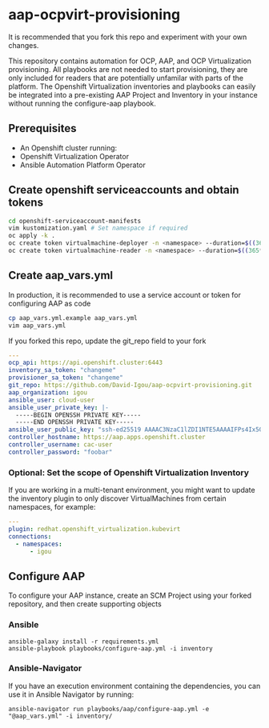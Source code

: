 # aap-ocpvirt-provisioning

It is recommended that you fork this repo and experiment with your own changes.

This repository contains automation for OCP, AAP, and OCP Virtualization provisioning. All playbooks are not needed to start provisioning, they are only included for readers that are potentially unfamilar with parts of the platform. The Openshift Virtualization inventories and playbooks can easily be integrated into a pre-existing AAP Project and Inventory in your instance without running the configure-aap playbook.

## Prerequisites

* An Openshift cluster running:
* Openshift Virtualization Operator
* Ansible Automation Platform Operator

## Create openshift serviceaccounts and obtain tokens

```bash
cd openshift-serviceaccount-manifests
vim kustomization.yaml # Set namespace if required
oc apply -k .
oc create token virtualmachine-deployer -n <namespace> --duration=$((365*24))h
oc create token virtualmachine-reader -n <namespace> --duration=$((365*24))h
```

## Create aap_vars.yml

In production, it is recommended to use a service account or token for configuring AAP as code

```bash
cp aap_vars.yml.example aap_vars.yml
vim aap_vars.yml
```

If you forked this repo, update the git_repo field to your fork

```yaml
---
ocp_api: https://api.openshift.cluster:6443
inventory_sa_token: "changeme"
provisioner_sa_token: "changeme"
git_repo: https://github.com/David-Igou/aap-ocpvirt-provisioning.git
aap_organization: igou
ansible_user: cloud-user
ansible_user_private_key: |-
  -----BEGIN OPENSSH PRIVATE KEY-----
  -----END OPENSSH PRIVATE KEY-----
ansible_user_public_key: "ssh-ed25519 AAAAC3NzaC1lZDI1NTE5AAAAIFPs4Ix5OQSAQnC/TLjxVGyzX+1ClHpWE2+6sT6ufVGR"
controller_hostname: https://aap.apps.openshift.cluster
controller_username: cac-user
controller_password: "foobar"
```

### Optional: Set the scope of Openshift Virtualization Inventory

If you are working in a multi-tenant environment, you might want to update the inventory plugin to only discover VirtualMachines from certain namespaces, for example:

```yaml
---
plugin: redhat.openshift_virtualization.kubevirt
connections:
  - namespaces:
      - igou
```

## Configure AAP

To configure your AAP instance, create an SCM Project using your forked repository, and then create supporting objects

<Table of objects and values will go here>



### Ansible

```
ansible-galaxy install -r requirements.yml
ansible-playbook playbooks/configure-aap.yml -i inventory
```

### Ansible-Navigator

If you have an execution environment containing the dependencies, you can use it in Ansible Navigator by running:

`ansible-navigator run playbooks/aap/configure-aap.yml -e "@aap_vars.yml" -i inventory/`

